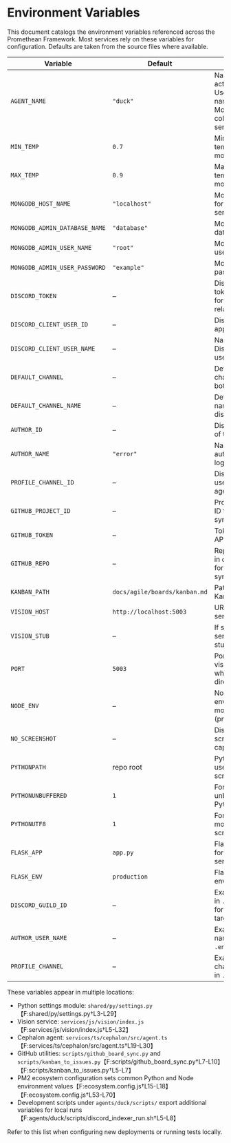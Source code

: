 # Environment Variables

This document catalogs the environment variables referenced across the Promethean Framework.
Most services rely on these variables for configuration. Defaults are taken from the source files where available.

| Variable | Default | Description |
|----------|---------|-------------|
| `AGENT_NAME` | `"duck"` | Name of the active agent. Used to namespace MongoDB collections and service logs. |
| `MIN_TEMP` | `0.7` | Minimum temperature for model sampling. |
| `MAX_TEMP` | `0.9` | Maximum temperature for model sampling. |
| `MONGODB_HOST_NAME` | `"localhost"` | MongoDB host for shared services. |
| `MONGODB_ADMIN_DATABASE_NAME` | `"database"` | MongoDB database name. |
| `MONGODB_ADMIN_USER_NAME` | `"root"` | MongoDB username. |
| `MONGODB_ADMIN_USER_PASSWORD` | `"example"` | MongoDB password. |
| `DISCORD_TOKEN` | – | Discord bot token. Required for Cephalon and related services. |
| `DISCORD_CLIENT_USER_ID` | – | Discord application ID. |
| `DISCORD_CLIENT_USER_NAME` | – | Name of the Discord client user. |
| `DEFAULT_CHANNEL` | – | Default Discord channel ID for bot output. |
| `DEFAULT_CHANNEL_NAME` | – | Default channel name used for display. |
| `AUTHOR_ID` | – | Discord user ID of the bot author. |
| `AUTHOR_NAME` | `"error"` | Name of the bot author used in logs. |
| `PROFILE_CHANNEL_ID` | – | Discord channel used as the agent profile. |
| `GITHUB_PROJECT_ID` | – | Project column ID for board syncing scripts. |
| `GITHUB_TOKEN` | – | Token for GitHub API access. |
| `GITHUB_REPO` | – | Repository name in `owner/repo` form for issue sync. |
| `KANBAN_PATH` | `docs/agile/boards/kanban.md` | Path to the local Kanban board. |
| `VISION_HOST` | `http://localhost:5003` | URL of the vision service. |
| `VISION_STUB` | – | If set, vision service returns stub images. |
| `PORT` | `5003` | Port used by the vision service when running directly. |
| `NODE_ENV` | – | Node environment mode (production/test). |
| `NO_SCREENSHOT` | – | Disables screenshot capture in tests. |
| `PYTHONPATH` | repo root | Python path used in PM2 scripts. |
| `PYTHONUNBUFFERED` | `1` | Forces unbuffered Python output. |
| `PYTHONUTF8` | `1` | Forces UTF‑8 mode for Python scripts. |
| `FLASK_APP` | `app.py` | Flask entry point for the TTS service. |
| `FLASK_ENV` | `production` | Flask environment. |
| `DISCORD_GUILD_ID` | – | Example variable in `.env.example` for guild targeting. |
| `AUTHOR_USER_NAME` | – | Example author name in `.env.example`. |
| `PROFILE_CHANNEL` | – | Example profile channel variable in `.env.example`. |

These variables appear in multiple locations:

- Python settings module: `shared/py/settings.py`【F:shared/py/settings.py†L3-L29】
- Vision service: `services/js/vision/index.js`【F:services/js/vision/index.js†L5-L32】
- Cephalon agent: `services/ts/cephalon/src/agent.ts`【F:services/ts/cephalon/src/agent.ts†L19-L30】
- GitHub utilities: `scripts/github_board_sync.py` and `scripts/kanban_to_issues.py`【F:scripts/github_board_sync.py†L7-L10】【F:scripts/kanban_to_issues.py†L5-L7】
- PM2 ecosystem configuration sets common Python and Node environment values【F:ecosystem.config.js†L15-L18】【F:ecosystem.config.js†L53-L70】
- Development scripts under `agents/duck/scripts/` export additional variables for local runs【F:agents/duck/scripts/discord_indexer_run.sh†L5-L8】

Refer to this list when configuring new deployments or running tests locally.
